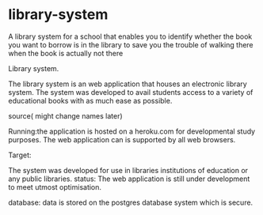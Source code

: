 # library-system
A library system for a school that enables you to identify whether the book you want to borrow is in the library to save you the trouble of walking there when the book is actually not there


Library system.

The library system is an web application that houses an electronic library system.
The system was developed to avail students access to a variety of educational books with as much ease as possible.

source( might change names later)

Running:the application is hosted on a heroku.com for developmental study purposes.
 The web application can is supported by all web browsers.

Target:

The system was developed for use in libraries institutions of education or any public libraries.
status: The web application is still under development to meet utmost optimisation.

database:
data is stored on the postgres database system which is secure.

